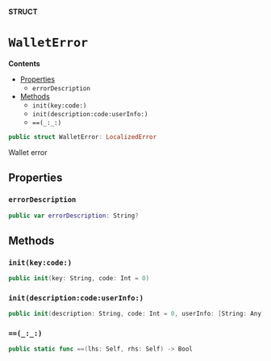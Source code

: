 **STRUCT**

# `WalletError`

**Contents**

- [Properties](#properties)
  - `errorDescription`
- [Methods](#methods)
  - `init(key:code:)`
  - `init(description:code:userInfo:)`
  - `==(_:_:)`

```swift
public struct WalletError: LocalizedError
```

Wallet error

## Properties
### `errorDescription`

```swift
public var errorDescription: String?
```

## Methods
### `init(key:code:)`

```swift
public init(key: String, code: Int = 0)
```

### `init(description:code:userInfo:)`

```swift
public init(description: String, code: Int = 0, userInfo: [String: Any]? = nil)
```

### `==(_:_:)`

```swift
public static func ==(lhs: Self, rhs: Self) -> Bool
```

